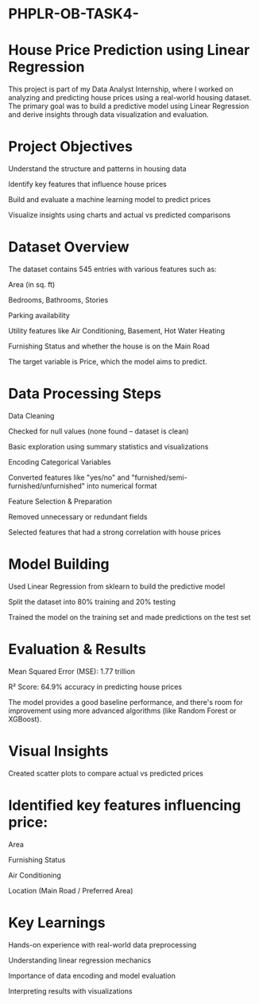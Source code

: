 # PHPLR-OB-TASK4-

# House Price Prediction using Linear Regression
This project is part of my Data Analyst Internship, where I worked on analyzing and predicting house prices using a real-world housing dataset. The primary goal was to build a predictive model using Linear Regression and derive insights through data visualization and evaluation.

# Project Objectives
Understand the structure and patterns in housing data

Identify key features that influence house prices

Build and evaluate a machine learning model to predict prices

Visualize insights using charts and actual vs predicted comparisons

# Dataset Overview
The dataset contains 545 entries with various features such as:

Area (in sq. ft)

 Bedrooms,  Bathrooms, Stories

 Parking availability

 Utility features like Air Conditioning, Basement, Hot Water Heating

Furnishing Status and whether the house is on the Main Road

The target variable is Price, which the model aims to predict.

# Data Processing Steps
Data Cleaning

Checked for null values (none found – dataset is clean)

Basic exploration using summary statistics and visualizations

Encoding Categorical Variables

Converted features like "yes/no" and "furnished/semi-furnished/unfurnished" into numerical format

Feature Selection & Preparation

Removed unnecessary or redundant fields

Selected features that had a strong correlation with house prices

# Model Building
Used Linear Regression from sklearn to build the predictive model

Split the dataset into 80% training and 20% testing

Trained the model on the training set and made predictions on the test set

# Evaluation & Results
Mean Squared Error (MSE): 1.77 trillion

R² Score: 64.9% accuracy in predicting house prices

The model provides a good baseline performance, and there's room for improvement using more advanced algorithms (like Random Forest or XGBoost).

# Visual Insights
Created scatter plots to compare actual vs predicted prices

 # Identified key features influencing price:

Area

Furnishing Status

Air Conditioning

Location (Main Road / Preferred Area)

# Key Learnings
Hands-on experience with real-world data preprocessing

Understanding linear regression mechanics

Importance of data encoding and model evaluation

Interpreting results with visualizations
